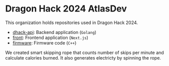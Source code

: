 # Dragon Hack 2024 AtlasDev
This organization holds repositories used in Dragon Hack 2024.
- [dhack-api](https://github.com/dragon-hack-2024/dhack-api): Backend application (`Golang`)
- [front](https://github.com/dragon-hack-2024/front): Frontend application (`Next.js`)
- [firmware](https://github.com/dragon-hack-2024/firmware): Firmware code (`C++`)

We created smart skipping rope that counts number of skips per minute and calculate calories burned. It also generates electricty by spinning the rope.
